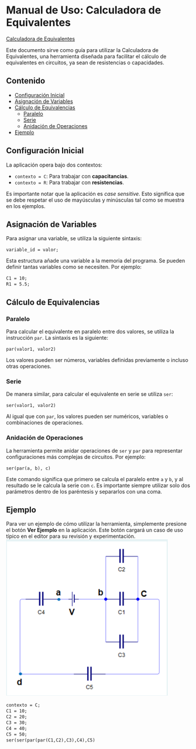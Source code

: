 
# Manual de Uso: Calculadora de Equivalentes
[Calculadora de Equivalentes](https://f2equivalentes.fly.dev/)


Este documento sirve como guía para utilizar la Calculadora de Equivalentes, una herramienta diseñada para facilitar el cálculo de equivalentes en circuitos, ya sean de resistencias o capacidades.

## Contenido

- [Configuración Inicial](#configuración-inicial)
- [Asignación de Variables](#asignación-de-variables)
- [Cálculo de Equivalencias](#cálculo-de-equivalencias)
  - [Paralelo](#paralelo)
  - [Serie](#serie)
  - [Anidación de Operaciones](#anidación-de-operaciones)
- [Ejemplo](#ejemplo)

## Configuración Inicial

La aplicación opera bajo dos contextos:

- `contexto = C`: Para trabajar con **capacitancias**.
- `contexto = R`: Para trabajar con **resistencias**.

Es importante notar que la aplicación es *case sensitive*. Esto significa que se debe respetar el uso de mayúsculas y minúsculas tal como se muestra en los ejemplos.

## Asignación de Variables

Para asignar una variable, se utiliza la siguiente sintaxis:

```
variable_id = valor;
```

Esta estructura añade una variable a la memoria del programa. Se pueden definir tantas variables como se necesiten. Por ejemplo:

```
C1 = 10;
R1 = 5.5;
```

## Cálculo de Equivalencias

### Paralelo

Para calcular el equivalente en paralelo entre dos valores, se utiliza la instrucción `par`. La sintaxis es la siguiente:

```
par(valor1, valor2)
```

Los valores pueden ser números, variables definidas previamente o incluso otras operaciones.

### Serie

De manera similar, para calcular el equivalente en serie se utiliza `ser`:

```
ser(valor1, valor2)
```

Al igual que con `par`, los valores pueden ser numéricos, variables o combinaciones de operaciones.

### Anidación de Operaciones

La herramienta permite anidar operaciones de `ser` y `par` para representar configuraciones más complejas de circuitos. Por ejemplo:

```
ser(par(a, b), c)
```

Este comando significa que primero se calcula el paralelo entre `a` y `b`, y al resultado se le calcula la serie con `c`. Es importante siempre utilizar solo dos parámetros dentro de los paréntesis y separarlos con una coma.

## Ejemplo

Para ver un ejemplo de cómo utilizar la herramienta, simplemente presione el botón **Ver Ejemplo** en la aplicación. Este botón cargará un caso de uso típico en el editor para su revisión y experimentación.
![Ejemplo de Uso](https://github.com/betebetoven/usac_equivalentes/blob/main/example/pic1.png)
```
contexto = C;
C1 = 10;
C2 = 20;
C3 = 30;
C4 = 40;
C5 = 50;
ser(ser(par(par(C1,C2),C3),C4),C5)
```
